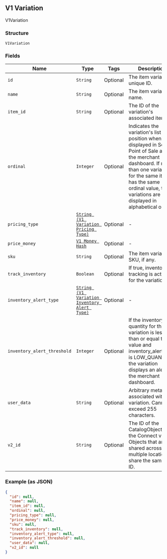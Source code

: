 ## V1 Variation

V1Variation

### Structure

`V1Variation`

### Fields

| Name | Type | Tags | Description |
|  --- | --- | --- | --- |
| `id` | `String` | Optional | The item variation's unique ID. |
| `name` | `String` | Optional | The item variation's name. |
| `item_id` | `String` | Optional | The ID of the variation's associated item. |
| `ordinal` | `Integer` | Optional | Indicates the variation's list position when displayed in Square Point of Sale and the merchant dashboard. If more than one variation for the same item has the same ordinal value, those variations are displayed in alphabetical order |
| `pricing_type` | [`String (V1 Variation Pricing Type)`]($m/V1VariationPricingType) | Optional | - |
| `price_money` | [`V1 Money Hash`]($m/V1Money) | Optional | - |
| `sku` | `String` | Optional | The item variation's SKU, if any. |
| `track_inventory` | `Boolean` | Optional | If true, inventory tracking is active for the variation. |
| `inventory_alert_type` | [`String (V1 Variation Inventory Alert Type)`]($m/V1VariationInventoryAlertType) | Optional | - |
| `inventory_alert_threshold` | `Integer` | Optional | If the inventory quantity for the variation is less than or equal to this value and inventory_alert_type is LOW_QUANTITY, the variation displays an alert in the merchant dashboard. |
| `user_data` | `String` | Optional | Arbitrary metadata associated with the variation. Cannot exceed 255 characters. |
| `v2_id` | `String` | Optional | The ID of the CatalogObject in the Connect v2 API. Objects that are shared across multiple locations share the same v2 ID. |

### Example (as JSON)

```json
{
  "id": null,
  "name": null,
  "item_id": null,
  "ordinal": null,
  "pricing_type": null,
  "price_money": null,
  "sku": null,
  "track_inventory": null,
  "inventory_alert_type": null,
  "inventory_alert_threshold": null,
  "user_data": null,
  "v2_id": null
}
```

